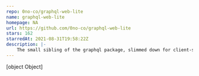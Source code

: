 ```yaml
---
repo: 0no-co/graphql-web-lite
name: graphql-web-lite
homepage: NA
url: https://github.com/0no-co/graphql-web-lite
stars: 162
starredAt: 2021-08-31T19:58:22Z
description: |-
    The small sibling of the graphql package, slimmed down for client-side libraries.
---
```


[object Object]
